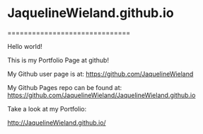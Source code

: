 # JaquelineWieland.github.io
==============================

 Hello world!

This is my Portfolio Page at github!

My Github user page is at: 
https://github.com/JaquelineWieland

My Github Pages repo can be found at:  
https://github.com/JaquelineWieland/JaquelineWieland.github.io

Take a look at my Portfolio:

http://JaquelineWieland.github.io/
